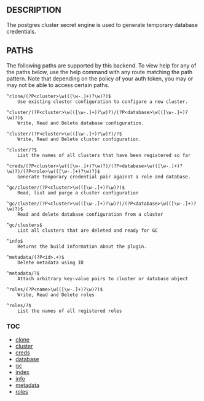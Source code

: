 ## DESCRIPTION

The postgres cluster secret engine is used to generate temporary database 
credentials.

## PATHS

The following paths are supported by this backend. To view help for
any of the paths below, use the help command with any route matching
the path pattern. Note that depending on the policy of your auth token,
you may or may not be able to access certain paths.

    ^clone/(?P<cluster>\w(([\w-.]+)?\w)?)$
        Use existing cluster configuration to configure a new cluster.

    ^cluster/(?P<cluster>\w(([\w-.]+)?\w)?)/(?P<database>\w(([\w-.]+)?\w)?)$
        Write, Read and Delete database configuration.

    ^cluster/(?P<cluster>\w(([\w-.]+)?\w)?)/?$
        Write, Read and Delete cluster configuration.

    ^cluster/?$
        List the names of all clusters that have been registered so far

    ^creds/(?P<cluster>\w(([\w-.]+)?\w)?)/(?P<database>\w(([\w-.]+)?\w)?)/(?P<role>\w(([\w-.]+)?\w)?)$
        Generate temporary credential pair against a role and database.

    ^gc/cluster/(?P<cluster>\w(([\w-.]+)?\w)?)$
        Read, list and purge a cluster configuration

    ^gc/cluster/(?P<cluster>\w(([\w-.]+)?\w)?)/(?P<database>\w(([\w-.]+)?\w)?)$
        Read and delete database configuration from a cluster

    ^gc/clusters$
        List all clusters that are deleted and ready for GC

    ^info$
        Returns the build information about the plugin.

    ^metadata/(?P<id>.+)$
        Delete metadata using ID

    ^metadata/?$
        Attach arbitrary key-value pairs to cluster or database object

    ^roles/(?P<name>\w(([\w-.]+)?\w)?)$
        Write, Read and Delete roles

    ^roles/?$
        List the names of all registered roles


### TOC

 - [clone](./clone.md)
 - [cluster](./cluster.md)
 - [creds](./creds.md)
 - [database](./database.md)
 - [gc](./gc.md)
 - [index](./index.md)
 - [info](./info.md)
 - [metadata](./metadata.md)
 - [roles](./roles.md)
